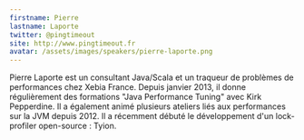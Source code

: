 ```yaml
---
firstname: Pierre
lastname: Laporte
twitter: @pingtimeout
site: http://www.pingtimeout.fr
avatar: /assets/images/speakers/pierre-laporte.png
---
```


Pierre Laporte est un consultant Java/Scala et un traqueur de problèmes de performances chez Xebia France. Depuis janvier 2013, il donne régulièrement des formations "Java Performance Tuning" avec Kirk Pepperdine. Il a également animé plusieurs ateliers liés aux performances sur la JVM depuis 2012. Il a récemment débuté le développement d'un lock-profiler open-source : Tyion.

